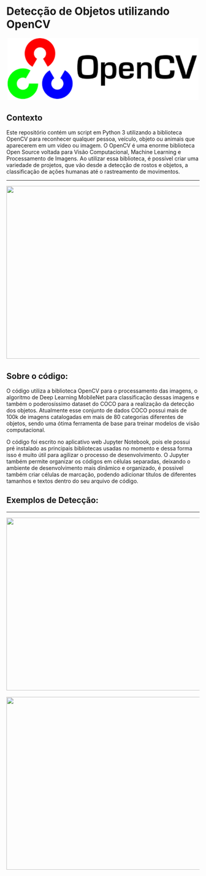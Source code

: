 # Detecção de Objetos utilizando OpenCV


<p align="center"><img src="./opencv.png" width="500"></p>

## Contexto

Este repositório contém um script em Python 3 utilizando a biblioteca OpenCV para reconhecer qualquer pessoa, veículo, objeto ou animais que aparecerem em um video ou imagem. O OpenCV é uma enorme biblioteca Open Source voltada para Visão Computacional, Machine Learning e Processamento de Imagens. Ao utilizar essa biblioteca, é possível criar uma variedade de projetos,  que vão desde a detecção de rostos e objetos, a classificação de ações humanas até o rastreamento de movimentos. 
 

---

<p align="left"><img src="./gif_3.gif" width="800" height="450"></p>

## Sobre o código:

O código utiliza a biblioteca OpenCV para o processamento das imagens, o algoritmo de Deep Learning MobileNet para classificação dessas imagens e também o poderosíssimo dataset do COCO para a realização da detecção dos objetos. Atualmente esse conjunto de dados  COCO possui mais de 100k de imagens catalogadas em mais de 80 categorias diferentes de objetos, sendo uma ótima ferramenta de base para treinar modelos de visão computacional.

O código foi escrito no aplicativo web Jupyter Notebook, pois ele possui pré instalado as principais bibliotecas usadas no momento e dessa forma isso é muito útil para agilizar o processo de desenvolvimento. O Jupyter também permite organizar os códigos em células separadas, deixando o ambiente de desenvolvimento mais dinâmico e organizado, é possivel também  criar células de marcação, podendo adicionar títulos de diferentes tamanhos e textos dentro do seu arquivo de código.

## Exemplos de Detecção:

---
<p align="left"><img src="./gif_02.gif" width="800" height="450"></p>
<p align="left"><img src="./gif_01.gif" width="800" height="450"></p>


